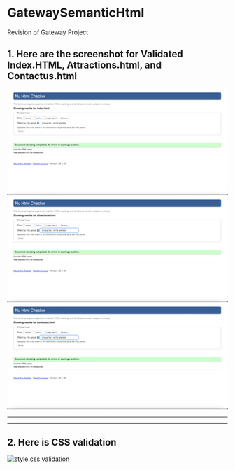 # GatewaySemanticHtml
Revision of Gateway Project

## 1. Here are the screenshot for Validated Index.HTML, Attractions.html, and Contactus.html

![index.html validation](images/index.png)
![attractions.html validation](images/attractions.png)
![contactus.html validation](images/contactus.png)


---
---
## 2. Here is CSS validation

![style.css validation](images/css.png)
